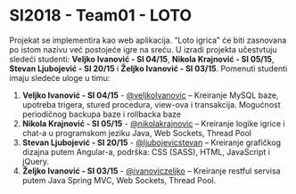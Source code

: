 # SI2018 - Team01 - LOTO
Projekat se implementira kao web aplikacija. “Loto igrica” će biti zasnovana po istom nazivu već postojeće igre na sreću. U izradi projekta učestvtuju sledeći studenti: **Veljko Ivanović - SI 04/15**, **Nikola Krajnović - SI 05/15**, **Stevan Ljubojević - SI 20/15** i **Željko Ivanović - SI 03/15**. Pomenuti studenti imaju sledeće uloge u timu:
1. **Veljko Ivanović - SI 04/15** - [@veljkoIvanovic](https://github.com/veljkoIvanovic "@veljkoIvanovic")
  – Kreiranje MySQL baze, upotreba trigera, stured procedura, view-ova i transakcija. Mogućnost periodičnog backupa baze i rollbacka baze
2. **Nikola Krajnović - SI 05/15** - [@nikolakrajnovic](https://github.com/nikolakrajnovic "@nikolakrajnovic")  – Kreiranje logike igrice i chat-a u programskom jeziku Java, Web Sockets, Thread Pool
3. **Stevan Ljubojević - SI 20/15** - [@ljubojevicstevan](https://github.com/ljubojevicstevan "@ljubojevicstevan")  – Kreiranje grafičkog dizajna putem Angular-a, podrška: CSS (SASS), HTML, JavaScript i jQuery.
4. **Željko Ivanović - SI 03/15** - [@ivanoviczeljko](https://github.com/ivanoviczeljko "@ivanoviczeljko") – Kreiranje restful servisa putem Java Spring MVC, Web Sockets, Thread Pool.
